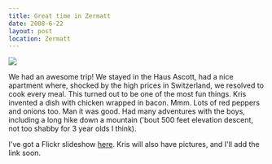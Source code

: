 ```yaml
---
title: Great time in Zermatt
date: 2008-6-22
layout: post
location: Zermatt
---
```


![](https://farm4.static.flickr.com/3204/2600914434_8d3ee81b88_m.jpg)
  
We had an awesome trip! We stayed in the Haus Ascott, had a nice apartment
where, shocked by the high prices in Switzerland, we resolved to cook every
meal. This turned out to be one of the most fun things. Kris invented a
dish with chicken wrapped in bacon. Mmm. Lots of red peppers and onions
too. Man it was good. Had many adventures with the boys, including a long
hike down a mountain ('bout 500 feet elevation descent, not too shabby
for 3 year olds I think).
  
  
I've got a Flickr slideshow [here](https://flickr.com/photos/ripsawridge/sets/72157605748481978/show/).
Kris will also have pictures, and I'll add the link soon.
